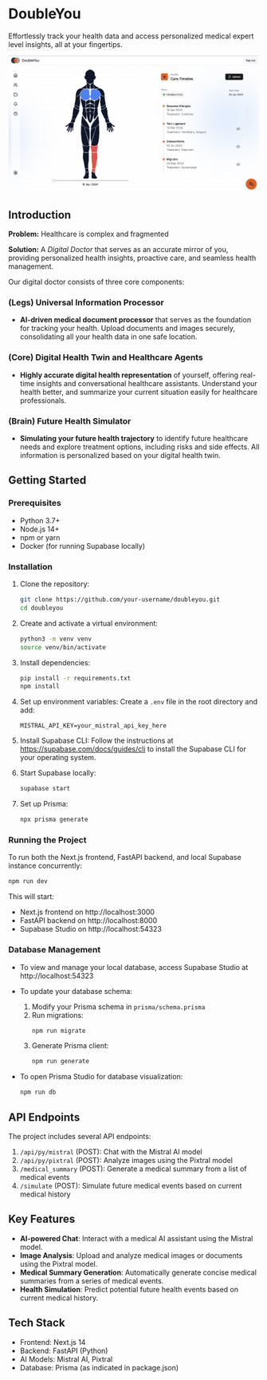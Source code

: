 # DoubleYou
Effortlessly track your health data and access personalized medical expert level insights, all at your fingertips.

![App Screenshot](media/Frontend_demo.png)

## Introduction
__Problem:__ Healthcare is complex and fragmented

__Solution:__ A *Digital Doctor* that serves as an accurate mirror of you, providing personalized health insights, proactive care, and seamless health management.

Our digital doctor consists of three core components:

### (Legs) Universal Information Processor
- **AI-driven medical document processor** that serves as the foundation for tracking your health. Upload documents and images securely, consolidating all your health data in one safe location.

### (Core) Digital Health Twin and Healthcare Agents
- **Highly accurate digital health representation** of yourself, offering real-time insights and conversational healthcare assistants. Understand your health better, and summarize your current situation easily for healthcare professionals.

### (Brain) Future Health Simulator
- **Simulating your future health trajectory** to identify future healthcare needs and explore treatment options, including risks and side effects. All information is personalized based on your digital health twin.


## Getting Started

### Prerequisites
- Python 3.7+
- Node.js 14+
- npm or yarn
- Docker (for running Supabase locally)

### Installation

1. Clone the repository:
   ```bash
   git clone https://github.com/your-username/doubleyou.git
   cd doubleyou
   ```

2. Create and activate a virtual environment:
   ```bash
   python3 -m venv venv
   source venv/bin/activate
   ```

3. Install dependencies:
   ```bash
   pip install -r requirements.txt
   npm install
   ```

4. Set up environment variables:
   Create a `.env` file in the root directory and add:
   ```
   MISTRAL_API_KEY=your_mistral_api_key_here
   ```

5. Install Supabase CLI:
   Follow the instructions at https://supabase.com/docs/guides/cli to install the Supabase CLI for your operating system.

6. Start Supabase locally:
   ```bash
   supabase start
   ```

7. Set up Prisma:
   ```bash
   npx prisma generate
   ```

### Running the Project

To run both the Next.js frontend, FastAPI backend, and local Supabase instance concurrently:

```bash
npm run dev
```

This will start:
- Next.js frontend on http://localhost:3000
- FastAPI backend on http://localhost:8000
- Supabase Studio on http://localhost:54323

### Database Management

- To view and manage your local database, access Supabase Studio at http://localhost:54323
- To update your database schema:
  1. Modify your Prisma schema in `prisma/schema.prisma`
  2. Run migrations:
     ```bash
     npm run migrate
     ```
  3. Generate Prisma client:
     ```bash
     npm run generate
     ```

- To open Prisma Studio for database visualization:
  ```bash
  npm run db
  ```

## API Endpoints

The project includes several API endpoints:

1. `/api/py/mistral` (POST): Chat with the Mistral AI model
2. `/api/py/pixtral` (POST): Analyze images using the Pixtral model
3. `/medical_summary` (POST): Generate a medical summary from a list of medical events
4. `/simulate` (POST): Simulate future medical events based on current medical history

## Key Features

- **AI-powered Chat**: Interact with a medical AI assistant using the Mistral model.
- **Image Analysis**: Upload and analyze medical images or documents using the Pixtral model.
- **Medical Summary Generation**: Automatically generate concise medical summaries from a series of medical events.
- **Health Simulation**: Predict potential future health events based on current medical history.

## Tech Stack

- Frontend: Next.js 14
- Backend: FastAPI (Python)
- AI Models: Mistral AI, Pixtral
- Database: Prisma (as indicated in package.json)
